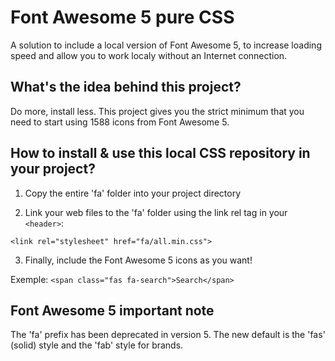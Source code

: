# Font Awesome 5 pure CSS
A solution to include a local version of Font Awesome 5, to increase loading speed and allow you to work localy without an Internet connection.



## What's the idea behind this project?
Do more, install less. This project gives you the strict minimum that you need to start using 1588 icons from Font Awesome 5.



## How to install & use this local CSS repository in your project?

1) Copy the entire 'fa' folder into your project directory


2) Link your web files to the 'fa' folder using the link rel tag in your ```<header>```:

  ```<link rel="stylesheet" href="fa/all.min.css">```
  

3) Finally, include the Font Awesome 5 icons as you want!

Exemple: ```<span class="fas fa-search">Search</span>```




## Font Awesome 5 important note
The 'fa' prefix has been deprecated in version 5. The new default is the 'fas' (solid) style and the 'fab' style for brands.
